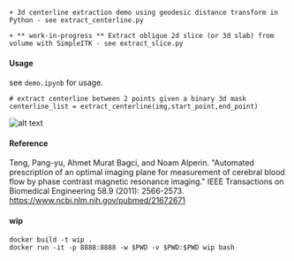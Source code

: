 ```

+ 3d centerline extraction demo using geodesic distance transform in Python - see extract_centerline.py

+ ** work-in-progress ** Extract oblique 2d slice (or 3d slab) from volume with SimpleITK - see extract_slice.py

```

#### Usage
	
see `demo.ipynb` for usage.
	
```
# extract centerline between 2 points given a binary 3d mask
centerline_list = extract_centerline(img,start_point,end_point)
```

![alt text](images/demo.png)



#### Reference

Teng, Pang-yu, Ahmet Murat Bagci, and Noam Alperin. "Automated prescription of an optimal imaging plane for measurement of cerebral blood flow by phase contrast magnetic resonance imaging." IEEE Transactions on Biomedical Engineering 58.9 (2011): 2566-2573.
https://www.ncbi.nlm.nih.gov/pubmed/21672671

#### wip
```
docker build -t wip .
docker run -it -p 8888:8888 -w $PWD -v $PWD:$PWD wip bash

```